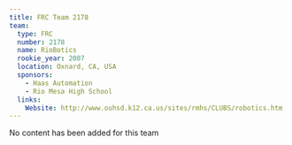 ```yaml
---
title: FRC Team 2178
team:
  type: FRC
  number: 2178
  name: RioBotics
  rookie_year: 2007
  location: Oxnard, CA, USA
  sponsors:
    - Haas Automation
    - Rio Mesa High School
  links:
    Website: http://www.ouhsd.k12.ca.us/sites/rmhs/CLUBS/robotics.htm
---
```

No content has been added for this team